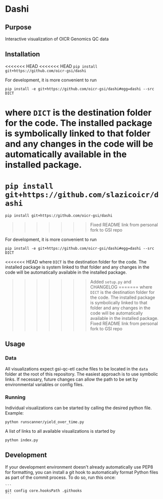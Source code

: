 # Dashi

## Purpose

Interactive visualization of OICR Genomics QC data

## Installation

<<<<<<< HEAD
<<<<<<< HEAD
`pip install git+https://github.com/oicr-gsi/dashi`

For development, it is more convenient to run

`pip install -e git+https://github.com/oicr-gsi/dashi#egg=dashi --src DICT`

where `DICT` is the destination folder for the code. The installed package is
symbolically linked to that folder and any changes in the code will be
automatically available in the installed package.
=======
`pip install git+https://github.com/slazicoicr/dashi`
=======
`pip install git+https://github.com/oicr-gsi/dashi`
>>>>>>> Fixed README link from personal fork to GSI repo

For development, it is more convenient to run

`pip install -e git+https://github.com/oicr-gsi/dashi#egg=dashi --src DICT`

<<<<<<< HEAD
where `DICT` is the destination folder for the code. The installed package is 
system linked to that folder and any changes in the code will be automatically 
available in the installed package.
>>>>>>> Added `setup.py` and CHANGELOG
=======
where `DICT` is the destination folder for the code. The installed package is
symbolically linked to that folder and any changes in the code will be
automatically available in the installed package.
>>>>>>> Fixed README link from personal fork to GSI repo

## Usage

### Data

All visualizations expect gsi-qc-etl cache files to be located in the `data` folder at the root of this repository. The easiest approach is to use symbolic links. If necessary, future changes can allow the path to be set by environmental variables or config files.

### Running

Individual visualizations can be started by calling the desired python file. Example:

```
python runscanner/yield_over_time.py
```

A list of links to all available visualizations is started by
```
python index.py
```

## Development

If your development environment doesn't already automatically use PEP8 for formatting, you can 
install a git hook to automatically format Python files as part of the commit process. To do so,
run this once:

    ```
    git config core.hooksPath .githooks
    ```
